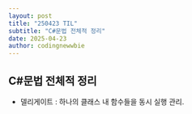 ```yaml
---
layout: post
title: "250423 TIL"
subtitle: "C#문법 전체적 정리"
date: 2025-04-23
author: codingnewwbie
---
```


## C#문법 전체적 정리
- 델리게이트  : 하나의 클래스 내 함수들을 동시 실행 관리.
